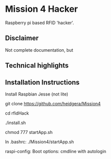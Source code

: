 # Mission 4 Hacker

Raspberry pi based RFID 'hacker'.

## Disclaimer
Not complete documentation, but 

## Technical highlights

## Installation Instructions

Install Raspbian Jesse (not lite)

git clone https://github.com/heidgera/Mission4

cd rfidHack

./install.sh

chmod 777 startApp.sh

In .bashrc:
	./Mission4/startApp.sh

raspi-config: 
	Boot options: cmdline with autologin
